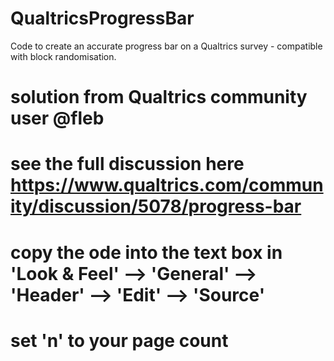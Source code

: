 # QualtricsProgressBar
Code to create an accurate progress bar on a Qualtrics survey - compatible with block randomisation.

# solution from Qualtrics community user @fleb 
# see the full discussion here https://www.qualtrics.com/community/discussion/5078/progress-bar

# copy the ode into the text box in 'Look & Feel' --> 'General' --> 'Header' --> 'Edit' --> 'Source'
# set 'n' to your page count


